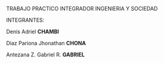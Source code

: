 TRABAJO PRACTICO INTEGRADOR
INGENIERIA Y SOCIEDAD

INTEGRANTES:

Denis Adriel **CHAMBI**

Diaz Pariona Jhonathan **CHONA**

Antezana Z. Gabriel R. **GABRIEL**
